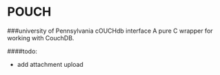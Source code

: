 POUCH
=======
###university of Pennsylvania cOUCHdb interface
A pure C wrapper for working with CouchDB.

####todo:
- add attachment upload
